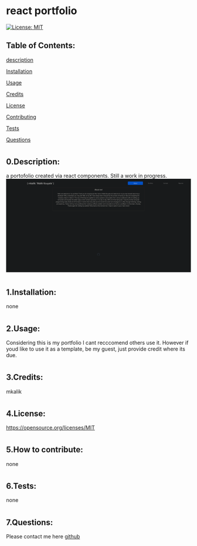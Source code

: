 # react portfolio


[![License: MIT](https://img.shields.io/badge/License-MIT-yellow.svg)](https://opensource.org/licenses/MIT)
## Table of Contents:
[description](#desc)

[Installation](#1)

[Usage](#2)

[Credits](#3)

[License](#4)

[Contributing](#5)

[Tests](#6)

[Questions](#7)

# <a name='desc'></a>
## 0.Description:
a portofolio created via react components. Still a work in progress.
![picture of about page](./images/react-port.png)
# <a name='1'></a>
## 1.Installation:
none
# <a name='2'></a>
## 2.Usage:
Considering this is my portfolio I cant recccomend others use it. However if youd like to use it as a template, be my guest, just provide credit where its due.
# <a name='3'></a>
## 3.Credits:
mkalik
# <a name='4'></a>
## 4.License:
https://opensource.org/licenses/MIT
# <a name='5'></a>
## 5.How to contribute:
none
# <a name='6'></a>
## 6.Tests:
none
# <a name='7'></a>
## 7.Questions:
Please contact me here [github](https://github.com/mkalik)
